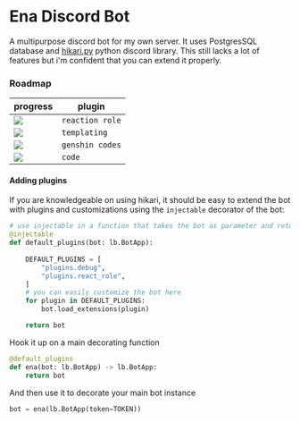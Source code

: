 # Ena Discord Bot

A multipurpose discord bot for my own server. It uses PostgresSQL database and [hikari.py](https://github.com/hikari-py/hikari) python discord library. This still lacks a lot of features but i'm confident that you can extend it properly.

### Roadmap

|  progress  | plugin |
| --- | --- |
| ![](https://geps.dev/progress/60)  | `reaction role`  |
| ![](https://geps.dev/progress/10)  | `templating` |
| ![](https://geps.dev/progress/0)  | `genshin codes` |
| ![](https://geps.dev/progress/0)  | `code` |

#### Adding plugins
If you are knowledgeable on using hikari, it should be easy to extend the bot with plugins and customizations using the `injectable` decorator of the bot:
```py
# use injectable in a function that takes the bot as parameter and returns the bot.
@injectable
def default_plugins(bot: lb.BotApp):
    
    DEFAULT_PLUGINS = [
        "plugins.debug",
        "plugins.react_role",
    ]
    # you can easily customize the bot here
    for plugin in DEFAULT_PLUGINS:
        bot.load_extensions(plugin)

    return bot
```
Hook it up on a main decorating function
```py
@default_plugins
def ena(bot: lb.BotApp) -> lb.BotApp:
    return bot
```
And then use it to decorate your main bot instance
```py
bot = ena(lb.BotApp(token=TOKEN))
```
